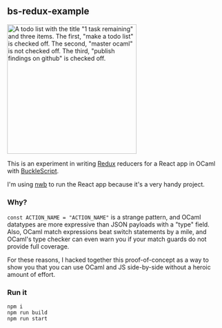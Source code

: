 ## bs-redux-example

<img src="http://i.imgur.com/N3p0MZ9.png" width="300" alt='A todo list with the title "1 task remaining" and three items. The first, "make a todo list" is checked off. The second, "master ocaml" is not checked off. The third, "publish findings on github" is checked off.' />

This is an experiment in writing [Redux](http://redux.js.org/) reducers for a React app in OCaml with [BuckleScript](https://github.com/bucklescript/bucklescript).

I'm using [nwb](https://github.com/insin/nwb) to run the React app because it's a very handy project.

### Why?

`const ACTION_NAME = "ACTION_NAME"` is a strange pattern, and OCaml datatypes are more expressive than JSON payloads with a "type" field. Also, OCaml match expressions beat switch statements by a mile, and OCaml's type checker can even warn you if your match guards do not provide full coverage.

For these reasons, I hacked together this proof-of-concept as a way to show you that you can use OCaml and JS side-by-side without a heroic amount of effort.

### Run it

```
npm i
npm run build
npm run start
```
